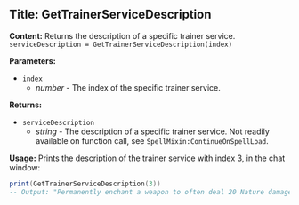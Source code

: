 ## Title: GetTrainerServiceDescription

**Content:**
Returns the description of a specific trainer service.
`serviceDescription = GetTrainerServiceDescription(index)`

**Parameters:**
- `index`
  - *number* - The index of the specific trainer service.

**Returns:**
- `serviceDescription`
  - *string* - The description of a specific trainer service. Not readily available on function call, see `SpellMixin:ContinueOnSpellLoad`.

**Usage:**
Prints the description of the trainer service with index 3, in the chat window:
```lua
print(GetTrainerServiceDescription(3))
-- Output: "Permanently enchant a weapon to often deal 20 Nature damage to an enemy damaged by your spells or struck by your melee attacks. Cannot be applied to items higher than level 136."
```